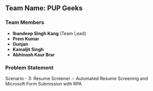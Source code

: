 ## Team Name: PUP Geeks

### Team Members
- **Ibandeep Singh Kang** (Team Lead)
- **Prem Kumar**
- **Gunjan**
- **Kamaljit Singh**
- **Abhinash Kaur Brar**

### Problem Statement
Scenario - 3: Resume Screener :- Automated Resume Screening and Microsoft Form Submission with RPA

